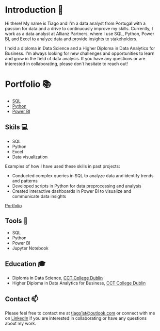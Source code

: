 # Introduction :wave:

Hi there! My name is Tiago and I'm a data analyst from Portugal with a passion for data and a drive to continuously improve my skills. Currently, I work as a data analyst at Allianz Partners, where I use SQL, Python, Power BI, and Excel to analyze data and provide insights to stakeholders.

I hold a diploma in Data Science and a Higher Diploma in Data Analytics for Business. I'm always looking for new challenges and opportunities to learn and grow in the field of data analysis. If you have any questions or are interested in collaborating, please don't hesitate to reach out!

# Portfolio :books:

- [SQL](https://github.com/tgingeira/portfolio#sql)
- [Python](https://github.com/tgingeira/portfolio#python)
- [Power BI](https://github.com/tgingeira/portfolio#power-bi)

## Skils :computer:

- SQL
- Python
- Excel
- Data visualization

Examples of how I have used these skills in past projects:

- Conducted complex queries in SQL to analyze data and identify trends and patterns
- Developed scripts in Python for data preprocessing and analysis
- Created interactive dashboards in Power BI to visualize and communicate data insights

[Portfolio](https://github.com/tgingeira/portfolio)


## Tools :wrench:

- SQL
- Python
- Power BI
- Jupyter Notebook

## Education :mortar_board:

- Diploma in Data Science, [CCT College Dublin](https://www.cct.ie/)
- Higher Diploma in Data Analytics for Business, [CCT College Dublin](https://www.cct.ie/)

## Contact :mailbox:

Please feel free to contact me at [tiago1st@outlook.com](mailto:tiago1st@outloo.com) or connect with me on [LinkedIn](https://www.linkedin.com/in/tiago-gingeira/) if you are interested in collaborating or have any questions about my work.